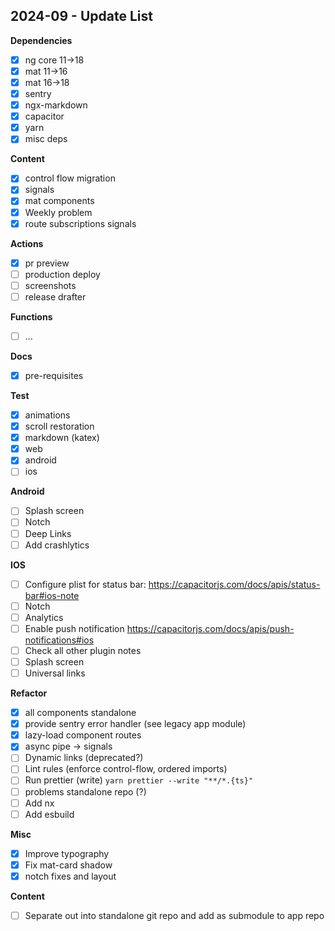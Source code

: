 ## 2024-09 - Update List

**Dependencies**

- [x] ng core 11->18
- [x] mat 11->16
- [x] mat 16->18
- [x] sentry
- [x] ngx-markdown
- [x] capacitor
- [x] yarn
- [x] misc deps

**Content**

- [x] control flow migration
- [x] signals
- [x] mat components
- [x] Weekly problem
- [x] route subscriptions signals

**Actions**

- [x] pr preview
- [ ] production deploy
- [ ] screenshots
- [ ] release drafter

**Functions**

- [ ] ...

**Docs**

- [x] pre-requisites

**Test**

- [x] animations
- [x] scroll restoration
- [x] markdown (katex)
- [x] web
- [x] android
- [ ] ios

**Android**

- [ ] Splash screen
- [ ] Notch
- [ ] Deep Links
- [ ] Add crashlytics

**IOS**

- [ ] Configure plist for status bar: https://capacitorjs.com/docs/apis/status-bar#ios-note
- [ ] Notch
- [ ] Analytics
- [ ] Enable push notification https://capacitorjs.com/docs/apis/push-notifications#ios
- [ ] Check all other plugin notes
- [ ] Splash screen
- [ ] Universal links

**Refactor**

- [x] all components standalone
- [x] provide sentry error handler (see legacy app module)
- [x] lazy-load component routes
- [x] async pipe -> signals
- [ ] Dynamic links (deprecated?)
- [ ] Lint rules (enforce control-flow, ordered imports)
- [ ] Run prettier (write) `yarn prettier --write "**/*.{ts}"`
- [ ] problems standalone repo (?)
- [ ] Add nx
- [ ] Add esbuild

**Misc**

- [x] Improve typography
- [x] Fix mat-card shadow
- [x] notch fixes and layout

**Content**

- [ ] Separate out into standalone git repo and add as submodule to app repo
